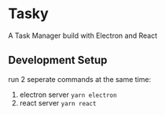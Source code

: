 # Tasky

A Task Manager build with Electron and React

## Development Setup

run 2 seperate commands at the same time:

1. electron server `yarn electron`
2. react server `yarn react`

